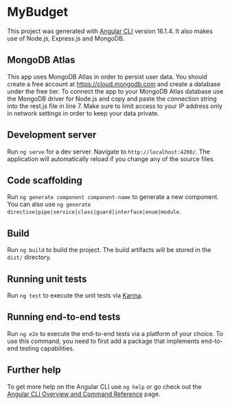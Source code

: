 # MyBudget

This project was generated with [Angular CLI](https://github.com/angular/angular-cli) version 16.1.4. It also makes use of Node.js, Express.js and MongoDB.

## MongoDB Atlas
This app uses MongoDB Atlas in order to persist user data. You should create a free account at https://cloud.mongodb.com and create a database under the free tier. To connect the app to your MongoDB Atlas database use the MongoDB driver for Node.js and copy and paste the connection string into the rest.js file in line 7. Make sure to limit access to your IP address only in network settings in order to keep your data private.


## Development server

Run `ng serve` for a dev server. Navigate to `http://localhost:4200/`. The application will automatically reload if you change any of the source files.

## Code scaffolding

Run `ng generate component component-name` to generate a new component. You can also use `ng generate directive|pipe|service|class|guard|interface|enum|module`.

## Build

Run `ng build` to build the project. The build artifacts will be stored in the `dist/` directory.

## Running unit tests

Run `ng test` to execute the unit tests via [Karma](https://karma-runner.github.io).

## Running end-to-end tests

Run `ng e2e` to execute the end-to-end tests via a platform of your choice. To use this command, you need to first add a package that implements end-to-end testing capabilities.

## Further help

To get more help on the Angular CLI use `ng help` or go check out the [Angular CLI Overview and Command Reference](https://angular.io/cli) page.
